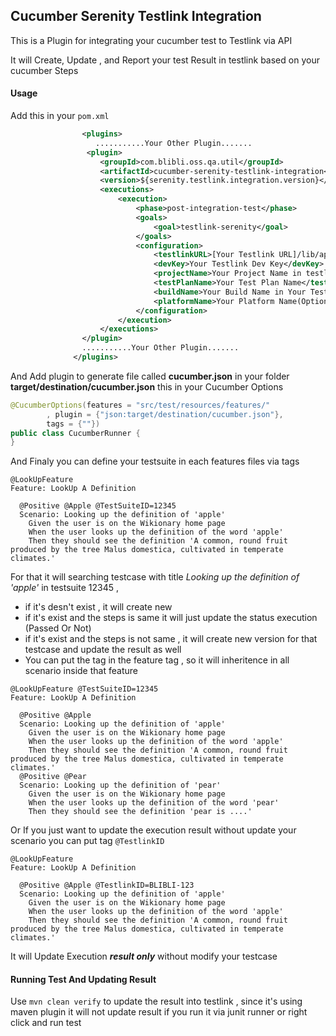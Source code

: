 Cucumber Serenity Testlink Integration
--------------------------
This is a Plugin for integrating your cucumber test to Testlink via API 

It will Create, Update , and Report your test Result in testlink based on your cucumber Steps

#### Usage
 
Add this in your ```pom.xml```

```xml
                <plugins>
                   ...........Your Other Plugin.......
                 <plugin>
                    <groupId>com.blibli.oss.qa.util</groupId>
                    <artifactId>cucumber-serenity-testlink-integration</artifactId>
                    <version>${serenity.testlink.integration.version}</version>
                    <executions>
                        <execution>
                            <phase>post-integration-test</phase>
                            <goals>
                                <goal>testlink-serenity</goal>
                            </goals>
                            <configuration>
                                <testlinkURL>[Your Testlink URL]/lib/api/xmlrpc/v1/xmlrpc.php</testlinkURL>
                                <devKey>Your Testlink Dev Key</devKey>
                                <projectName>Your Project Name in testlink (Ex Finance , Android Apps)</projectName>
                                <testPlanName>Your Test Plan Name</testPlanName>
                                <buildName>Your Build Name in Your Test Plan Name</buildName>
                                <platformName>Your Platform Name(Optional)</platformName>
                            </configuration>
                        </execution>
                    </executions>
                </plugin>
                ...........Your Other Plugin.......
              </plugins>
``` 
And Add plugin to generate file called **cucumber.json** in your folder **target/destination/cucumber.json** this in your Cucumber Options
```java
@CucumberOptions(features = "src/test/resources/features/"
        , plugin = {"json:target/destination/cucumber.json"},
        tags = {""})
public class CucumberRunner {
}
```
And Finaly you can define your testsuite in each features files via tags
```gherkin
@LookUpFeature 
Feature: LookUp A Definition

  @Positive @Apple @TestSuiteID=12345
  Scenario: Looking up the definition of 'apple'
    Given the user is on the Wikionary home page
    When the user looks up the definition of the word 'apple'
    Then they should see the definition 'A common, round fruit produced by the tree Malus domestica, cultivated in temperate climates.'
```
For that it will searching testcase with title _Looking up the definition of 'apple'_ in testsuite 12345 , 
- if it's desn't exist , it will create new
- if it's exist and the steps is same it will just update the status execution (Passed Or Not)
- if it's exist and the steps is not same , it will create new version for that testcase and update the result as well
- You can put the tag in the feature tag , so it will inheritence in all scenario inside that feature

```gherkin
@LookUpFeature @TestSuiteID=12345
Feature: LookUp A Definition

  @Positive @Apple 
  Scenario: Looking up the definition of 'apple'
    Given the user is on the Wikionary home page
    When the user looks up the definition of the word 'apple'
    Then they should see the definition 'A common, round fruit produced by the tree Malus domestica, cultivated in temperate climates.'
  @Positive @Pear 
  Scenario: Looking up the definition of 'pear'
    Given the user is on the Wikionary home page
    When the user looks up the definition of the word 'pear'
    Then they should see the definition 'pear is ....'
``` 

Or If you just want to update the execution result without update your scenario you can put tag `@TestlinkID`
```gherkin
@LookUpFeature 
Feature: LookUp A Definition

  @Positive @Apple @TestlinkID=BLIBLI-123
  Scenario: Looking up the definition of 'apple'
    Given the user is on the Wikionary home page
    When the user looks up the definition of the word 'apple'
    Then they should see the definition 'A common, round fruit produced by the tree Malus domestica, cultivated in temperate climates.'
```

It will Update Execution ***result only*** without modify your testcase

#### Running Test And Updating Result

Use `mvn clean verify` to update the result into testlink , since it's using maven plugin it will not update result if you run it via junit runner or right click and run test